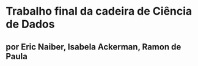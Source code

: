 # Trabalho final da cadeira de Ciência de Dados
## por Eric Naiber, Isabela Ackerman, Ramon de Paula